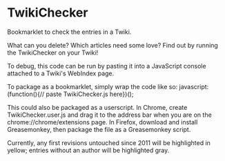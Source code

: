 TwikiChecker
============

Bookmarklet to check the entries in a Twiki.

What can you delete? Which articles need some love? Find out by running the TwikiChecker on your Twiki! 

To debug, this code can be run by pasting it into a JavaScript console attached to a Twiki's WebIndex page. 

To package as a bookmarklet, simply wrap the code like so:
javascript:(function(){// paste TwikiChecker.js here})();

This could also be packaged as a userscript. In Chrome, create TwikiChecker.user.js and drag it to the address bar when you are on the chrome://chrome/extensions page. In Firefox, download and install Greasemonkey, then package the file as a Greasemonkey script.

Currently, any first revisions untouched since 2011 will be highlighted in yellow; entries without an author will be highlighted gray.

